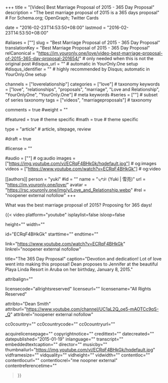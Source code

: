 +++
title = "[Video] Best Marriage Proposal of 2015 - 365 Day Proposal"
description = "The best marriage proposal of 2015 is a 365 days proposal"	# For Schema.org; OpenGraph; Twitter Cards

date = "2016-02-23T14:53:50+08:00"
lastmod = "2016-02-23T14:53:50+08:00"

#aliases = [""]
slug = "Best Marriage Proposal of 2015 - 365 Day Proposal"
translationKey = "Best Marriage Proposal of 2015 - 365 Day Proposal"
relCanonical = "https://im.youronly.one/love/video-best-marriage-proposal-of-2015-365-day-proposal-201654/"														# only needed when this is not the original post
#disqus_url = ""                                                    # automatic in YourOnly.One setup
#disqus_identifier = ""                                             # highly recommended by Disqus; automatic in YourOnly.One setup

channels = ["loverelationship"]
categories = ["love"]														# taxonomy
keywords = ["love", "relationships", "proposals", "marriage", "Love and Relationship", "YourOnlyOne", "YourOnly.One"]															# meta keywords
#series = [""]																# subset of series taxonomy
tags = ["videos", "marriageproposals"]																	# taxonomy

comments = true
#weight = ""

#featured = true															# theme specific
#math = true																	# theme specific

type = "article"                                                           # article, sitepage, review

#draft = true

#license = ""

#audio = [""]																# og:audio
images = ["https://img.youtube.com/vi/ECRqF4BHkGk/hqdefault.jpg"]    # og:images
videos = ["https://www.youtube.com/watch?v=ECRqF4BHkGk"]                                # og:video

[[authors]]
person = "yuki"
#id = ""
name = "ᜌᜓᜃᜒ (Yuki | 雪亮)"
url = "https://im.youronly.one/love/"
avatar = "https://rsc.youronly.one/img/y/Love_and_Relationship.webp"
#rel = "noopener external nofollow"
+++

What was the best marriage proposal of 2015? Proposing for 365 days!

<!--more-->

{{< video
  platform="youtube"
  isplaylist=false
  isloop=false

  height=""
  width=""

  id="ECRqF4BHkGk"
  starttime=""
  endtime=""

  link="https://www.youtube.com/watch?v=ECRqF4BHkGk"
  linkrel="noopener external nofollow"

  title="The 365 Day Proposal"
  caption="Devotion and dedication! Lot of love went into making this proposal! Dean proposes to Jennifer at the beautiful Playa Linda Resort in Aruba on her birthday, January 8, 2015."

  attribalign=""

  licensecode="allrightsreserved"
  licenseurl=""
  licensename="All Rights Reserved"

  attribto="Dean Smith"
  attriburl="https://www.youtube.com/channel/UC1aL2Q_oe5-mAOTCc9qS-_Q"
  attribrel="noopener external nofollow"

  cc0country=""
  cc0countrycode=""
  cc0countryurl=""

  acquirelicensepage=""
  copyrightnotice=""
  credittext=""
  datecreated=""
  datepublished="2015-01-19"
  inlanguage=""
  transcript=""
  embeddedtextcaption=""
  director=""
  musicby=""
  thumbnailurl="https://img.youtube.com/vi/ECRqF4BHkGk/hqdefault.jpg"
  vidframesize=""
  vidquality=""
  vidheight=""
  vidwidth=""
  contentloc=""
  contentlocurl=""
  contentlocrel="me noopner external"
  contentreferencetime=""
>}}
